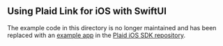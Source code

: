## Using Plaid Link for iOS with SwiftUI

The example code in this directory is no longer maintained and has been replaced with an [example app](https://github.com/plaid/plaid-link-ios/tree/master/LinkDemo-Swift) in the [Plaid iOS SDK repository](https://github.com/plaid/plaid-link-ios).
